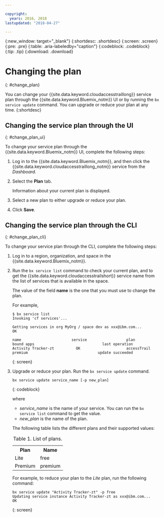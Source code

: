 ```yaml
---

copyright:
  years: 2016, 2018
lastupdated: "2018-04-27"

---
```


{:new_window: target="_blank"}
{:shortdesc: .shortdesc}
{:screen: .screen}
{:pre: .pre}
{:table: .aria-labeledby="caption"}
{:codeblock: .codeblock}
{:tip: .tip}
{:download: .download}



# Changing the plan
{: #change_plan}

You can change your {{site.data.keyword.cloudaccesstraillong}} service plan through the {{site.data.keyword.Bluemix_notm}} UI or by running the `bx service update` command. You can upgrade or reduce your plan at any time.
{:shortdesc}

## Changing the service plan through the UI
{: #change_plan_ui}

To change your service plan through the {{site.data.keyword.Bluemix_notm}} UI, complete the following steps:

1. Log in to  the {{site.data.keyword.Bluemix_notm}}, and then click the {{site.data.keyword.cloudaccesstraillong_notm}} service from the *Dashboard*. 
    
2. Select the **Plan** tab.

    Information about your current plan is displayed.
	
3. Select a new plan to either upgrade or reduce your plan. 

4. Click **Save**.



## Changing the service plan through the CLI
{: #change_plan_cli}

To change your service plan through the CLI, complete the following steps:

1. Log in to a region, organization, and space in the {{site.data.keyword.Bluemix_notm}}. 
	
2. Run the `bx service list` command to check your current plan, and to get the {{site.data.keyword.cloudaccesstrailshort}} service name from the list of services that is available in the space. 

    The value of the field **name** is the one that you must use to change the plan. 

    For example,
	
	```
	$ bx service list
    Invoking 'cf services'...

    Getting services in org MyOrg / space dev as xxx@ibm.com...
    OK

    name                       service                  plan                 bound apps                               last operation
    Activity Tracker-zt          OK                     accessTrail             premium                                update succeeded
    ```
	{: screen}
    
3. Upgrade or reduce your plan. Run the `bx service update` command.
    
	```
	bx service update service_name [-p new_plan]
	```
	{: codeblock}
	
	where 
	
	* *service_name* is the name of your service. You can run the `bx service list` command to get the value.
	* *new_plan* is the name of the plan.
	
	The following table lists the different plans and their supported values:
	
	<table>
	  <caption>Table 1. List of plans.</caption>
	  <tr>
	    <th>Plan</th>
	    <th>Name</th>
	  </tr>
	  <tr>
	    <td>Lite</td>
	    <td>free</td>
	  </tr>
	  <tr>
	    <td>Premium</td>
	    <td>premium</td>
	  </tr>
	</table>
	
	For example, to reduce your plan to the *Lite* plan, run the following command:
	
	```
	bx service update "Activity Tracker-zt" -p free
    Updating service instance Activity Tracker-zt as xxx@ibm.com...
    OK
	```
	{: screen}



